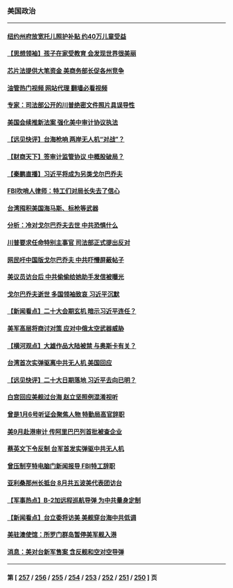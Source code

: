 ### 美国政治
---
#### [纽约州府放宽托儿照护补贴 约40万儿童受益](../../pages/ncid1078159/n13815101.md?09011245) 
#### [【思想领袖】孩子在家受教育 会发现世界很美丽](../../pages/ncid1078159/n13804700.md?09011245) 
#### [芯片法提供大笔资金 美商务部长促各州竞争](../../pages/ncid1078159/n13815011.md?09011245) 
#### [油管热门视频 网站代理 翻墙必看视频](http://209.222.30.114:81/youtube.html?09011245)
#### [专家：司法部公开的川普绝密文件照片具误导性](../../pages/ncid1078159/n13814951.md?09011245) 
#### [美国会续推新法案 强化美中审计协议执法](../../pages/ncid1078159/n13814874.md?09011245) 
#### [【远见快评】台海枪响 两岸无人机“对战”？](../../pages/ncid1078159/n13814936.md?09011245) 
#### [【财商天下】签审计监管协议 中概股破局？](../../pages/ncid1078159/n13814835.md?09011245) 
#### [【秦鹏直播】习近平将成为另类戈尔巴乔夫](../../pages/ncid1078159/n13814934.md?09011245) 
#### [FBI吹哨人律师：特工们对局长失去了信心](../../pages/ncid1078159/n13814840.md?09011245) 
#### [台湾囤积美国海马斯、标枪等武器](../../pages/ncid1078159/n13814844.md?09011245) 
#### [分析：冷对戈尔巴乔夫去世 中共恐惧什么](../../pages/ncid1078159/n13814778.md?09011245) 
#### [川普要求任命特别主事官 司法部正式提出反对](../../pages/ncid1078159/n13814757.md?09011245) 
#### [网民吁中国版戈尔巴乔夫 中共吓懵屏蔽帖子](../../pages/ncid1078159/n13814733.md?09011245) 
#### [美议员访台后 中共偷偷给她助手发信被曝光](../../pages/ncid1078159/n13814672.md?09011245) 
#### [戈尔巴乔夫逝世 多国领袖致哀 习近平沉默](../../pages/ncid1078159/n13814454.md?09011245) 
#### [【新闻看点】二十大会期玄机 暗示习近平连任？](../../pages/ncid1078159/n13814069.md?09011245) 
#### [美军高层将商讨对策 应对中俄太空武器威胁](../../pages/ncid1078159/n13814201.md?09011245) 
#### [【横河观点】大雄作品大陆被禁 与奥斯卡有关？](../../pages/ncid1078159/n13814137.md?09011245) 
#### [台湾首次实弹驱离中共无人机 美国回应](../../pages/ncid1078159/n13814105.md?09011245) 
#### [【远见快评】二十大日期落地 习近平去向已明？](../../pages/ncid1078159/n13814073.md?09011245) 
#### [白宫回应美舰过台海 赵立坚照例混淆视听](../../pages/ncid1078159/n13814037.md?09011245) 
#### [曾是1月6号听证会聚焦人物 特勤局高官辞职](../../pages/ncid1078159/n13813929.md?09011245) 
#### [美9月赴港审计 传阿里巴巴列首批被查企业](../../pages/ncid1078159/n13813987.md?09011245) 
#### [蔡英文下令反制 台军首发实弹驱中共无人机](../../pages/ncid1078159/n13813905.md?09011245) 
#### [曾压制亨特电脑门新闻报导 FBI特工辞职](../../pages/ncid1078159/n13813865.md?09011245) 
#### [亚利桑那州长抵台 8月共五波美代表团访台](../../pages/ncid1078159/n13813826.md?09011245) 
#### [【军事热点】B-2加远程巡航导弹 为中共量身定制](../../pages/ncid1078159/n13813296.md?09011245) 
#### [【新闻看点】台立委将访美 美舰穿台海中共低调](../../pages/ncid1078159/n13813310.md?09011245) 
#### [美驻澳使馆：所罗门群岛暂停美军舰入港](../../pages/ncid1078159/n13813674.md?09011245) 
#### [消息：美对台新军售案 含反舰和空对空导弹](../../pages/ncid1078159/n13813602.md?09011245) 

---
#### 第 [ [257](./257.md?09011245) / [256](./256.md?09011245) / [255](./255.md?09011245) / [254](./254.md?09011245) / [253](./253.md?09011245) / [252](./252.md?09011245) / [251](./251.md?09011245) / [250](./250.md?09011245) ] 页
